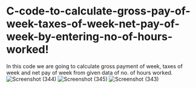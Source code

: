 # C-code-to-calculate-gross-pay-of-week-taxes-of-week-net-pay-of-week-by-entering-no-of-hours-worked!
In this code we are going to calculate gross payment of week, taxes of week and net pay of week from given data of no. of hours worked.
![Screenshot (344)](https://github.com/RishabhRaj240/C-code-to-calculate-gross-pay-of-week-taxes-of-week-net-pay-of-week-by-entering-no.-of-hours-worked-/assets/155876855/fe18f15e-25d0-4d73-857a-e47f72115a84)
![Screenshot (345)](https://github.com/RishabhRaj240/C-code-to-calculate-gross-pay-of-week-taxes-of-week-net-pay-of-week-by-entering-no.-of-hours-worked-/assets/155876855/a9624fb9-ea5f-4bec-be41-d38dbcdfb673)
![Screenshot (343)](https://github.com/RishabhRaj240/C-code-to-calculate-gross-pay-of-week-taxes-of-week-net-pay-of-week-by-entering-no.-of-hours-worked-/assets/155876855/0081cf85-92af-4041-8ba5-e97585713f20)

